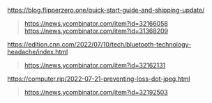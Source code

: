 https://blog.flipperzero.one/quick-start-guide-and-shipping-update/
> https://news.ycombinator.com/item?id=32166058
> https://news.ycombinator.com/item?id=31368209

https://edition.cnn.com/2022/07/10/tech/bluetooth-technology-headache/index.html
> https://news.ycombinator.com/item?id=32162131

https://computer.rip/2022-07-21-preventing-loss-dot-jpeg.html
> https://news.ycombinator.com/item?id=32192503